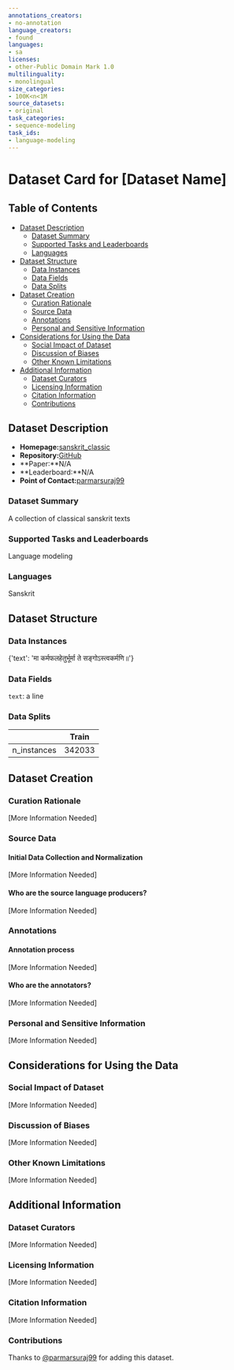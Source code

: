 ```yaml
---
annotations_creators:
- no-annotation
language_creators:
- found
languages:
- sa
licenses:
- other-Public Domain Mark 1.0
multilinguality:
- monolingual
size_categories:
- 100K<n<1M
source_datasets:
- original
task_categories:
- sequence-modeling
task_ids:
- language-modeling
---
```


# Dataset Card for [Dataset Name]

## Table of Contents
- [Dataset Description](#dataset-description)
  - [Dataset Summary](#dataset-summary)
  - [Supported Tasks and Leaderboards](#supported-tasks-and-leaderboards)
  - [Languages](#languages)
- [Dataset Structure](#dataset-structure)
  - [Data Instances](#data-instances)
  - [Data Fields](#data-fields)
  - [Data Splits](#data-splits)
- [Dataset Creation](#dataset-creation)
  - [Curation Rationale](#curation-rationale)
  - [Source Data](#source-data)
  - [Annotations](#annotations)
  - [Personal and Sensitive Information](#personal-and-sensitive-information)
- [Considerations for Using the Data](#considerations-for-using-the-data)
  - [Social Impact of Dataset](#social-impact-of-dataset)
  - [Discussion of Biases](#discussion-of-biases)
  - [Other Known Limitations](#other-known-limitations)
- [Additional Information](#additional-information)
  - [Dataset Curators](#dataset-curators)
  - [Licensing Information](#licensing-information)
  - [Citation Information](#citation-information)
  - [Contributions](#contributions)

## Dataset Description

- **Homepage:**[sanskrit_classic](https://github.com/parmarsuraj99/hf_datasets/tree/master/sanskrit_classic)
- **Repository:**[GitHub](https://github.com/parmarsuraj99/hf_datasets/tree/master/sanskrit_classic)
- **Paper:**N/A
- **Leaderboard:**N/A
- **Point of Contact:**[parmarsuraj99](parmarsuraj99@gmail.com)

### Dataset Summary

A collection of classical sanskrit texts

### Supported Tasks and Leaderboards

Language modeling

### Languages

Sanskrit

## Dataset Structure

### Data Instances

{'text': 'मा कर्मफलहेतुर्भूर्मा ते सङ्गोऽस्त्वकर्मणि॥'}

### Data Fields

`text`: a line

### Data Splits

|                   | Train  |
|-------------------|--------|
| n_instances       | 342033 |

## Dataset Creation

### Curation Rationale

[More Information Needed]

### Source Data

#### Initial Data Collection and Normalization

[More Information Needed]

#### Who are the source language producers?

[More Information Needed]

### Annotations

#### Annotation process

[More Information Needed]

#### Who are the annotators?

[More Information Needed]

### Personal and Sensitive Information

[More Information Needed]

## Considerations for Using the Data

### Social Impact of Dataset

[More Information Needed]

### Discussion of Biases

[More Information Needed]

### Other Known Limitations

[More Information Needed]

## Additional Information

### Dataset Curators

[More Information Needed]

### Licensing Information

[More Information Needed]

### Citation Information

[More Information Needed]

### Contributions

Thanks to [@parmarsuraj99](https://github.com/parmarsuraj99) for adding this dataset.